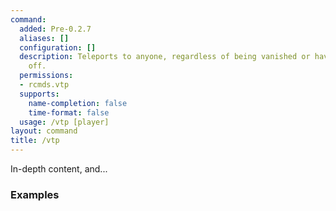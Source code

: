 ```yaml
---
command:
  added: Pre-0.2.7
  aliases: []
  configuration: []
  description: Teleports to anyone, regardless of being vanished or having teleport
    off.
  permissions:
  - rcmds.vtp
  supports:
    name-completion: false
    time-format: false
  usage: /vtp [player]
layout: command
title: /vtp
---
```


In-depth content, and...

### Examples

